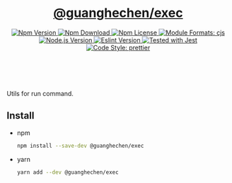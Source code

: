 <header>
  <h1 align="center">
    <a href="https://github.com/guanghechen/node-scaffolds/tree/@guanghechen/exec@1.0.5/packages/exec#readme">@guanghechen/exec</a>
  </h1>
  <div align="center">
    <a href="https://www.npmjs.com/package/@guanghechen/exec">
      <img
        alt="Npm Version"
        src="https://img.shields.io/npm/v/@guanghechen/exec.svg"
      />
    </a>
    <a href="https://www.npmjs.com/package/@guanghechen/exec">
      <img
        alt="Npm Download"
        src="https://img.shields.io/npm/dm/@guanghechen/exec.svg"
      />
    </a>
    <a href="https://www.npmjs.com/package/@guanghechen/exec">
      <img
        alt="Npm License"
        src="https://img.shields.io/npm/l/@guanghechen/exec.svg"
      />
    </a>
    <a href="#install">
      <img
        alt="Module Formats: cjs"
        src="https://img.shields.io/badge/module_formats-cjs-green.svg"
      />
    </a>
    <a href="https://github.com/nodejs/node">
      <img
        alt="Node.js Version"
        src="https://img.shields.io/node/v/@guanghechen/exec"
      />
    </a>
    <a href="https://github.com/facebook/jest">
      <img
        alt="Eslint Version"
        src="https://img.shields.io/npm/dependency-version/@guanghechen/exec/peer/jest"
      />
    </a>
    <a href="https://github.com/facebook/jest">
      <img
        alt="Tested with Jest"
        src="https://img.shields.io/badge/tested_with-jest-9c465e.svg"
      />
    </a>
    <a href="https://github.com/prettier/prettier">
      <img
        alt="Code Style: prettier"
        src="https://img.shields.io/badge/code_style-prettier-ff69b4.svg?style=flat-square"
      />
    </a>
  </div>
</header>
<br/>


Utils for run command.

## Install

* npm

  ```bash
  npm install --save-dev @guanghechen/exec
  ```

* yarn

  ```bash
  yarn add --dev @guanghechen/exec
  ```


[homepage]: https://github.com/guanghechen/node-scaffolds/tree/@guanghechen/exec@1.0.5/packages/exec#readme

